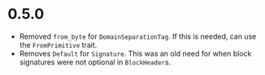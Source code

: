 # 0.5.0

- Removed `from_byte` for `DomainSeparationTag`. If this is needed, can use the `FromPrimitive` trait.
- Removes `Default` for `Signature`. This was an old need for when block signatures were not optional in `BlockHeader`s.